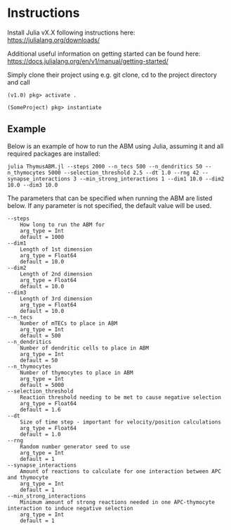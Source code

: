 # Instructions
Install Julia vX.X following instructions here: https://julialang.org/downloads/

Additional useful information on getting started can be found here: https://docs.julialang.org/en/v1/manual/getting-started/

Simply clone their project using e.g. git clone, cd to the project directory and call
```
(v1.0) pkg> activate .

(SomeProject) pkg> instantiate
```

## Example

Below is an example of how to run the ABM using Julia, assuming it and all required packages are installed:
```
julia ThymusABM.jl --steps 2000 --n_tecs 500 --n_dendritics 50 --n_thymocytes 5000 --selection_threshold 2.5 --dt 1.0 --rng 42 --synapse_interactions 3 --min_strong_interactions 1 --dim1 10.0 --dim2 10.0 --dim3 10.0
```

The parameters that can be specified when running the ABM are listed below. If any parameter is not specified, the default value will be used.

```
--steps
    How long to run the ABM for
    arg_type = Int
    default = 1000
--dim1
    Length of 1st dimension
    arg_type = Float64
    default = 10.0
--dim2
    Length of 2nd dimension
    arg_type = Float64
    default = 10.0
--dim3
    Length of 3rd dimension
    arg_type = Float64
    default = 10.0
--n_tecs
    Number of mTECs to place in ABM
    arg_type = Int
    default = 500
--n_dendritics
    Number of dendritic cells to place in ABM
    arg_type = Int
    default = 50
--n_thymocytes
    Number of thymocytes to place in ABM
    arg_type = Int
    default = 5000
--selection_threshold
    Reaction threshold needing to be met to cause negative selection
    arg_type = Float64
    default = 1.6
--dt
    Size of time step - important for velocity/position calculations
    arg_type = Float64
    default = 1.0
--rng
    Random number generator seed to use
    arg_type = Int
    default = 1
--synapse_interactions
    Amount of reactions to calculate for one interaction between APC and thymocyte
    arg_type = Int
    default = 1
--min_strong_interactions
    Minimum amount of strong reactions needed in one APC-thymocyte interaction to induce negative selection
    arg_type = Int
    default = 1
```

